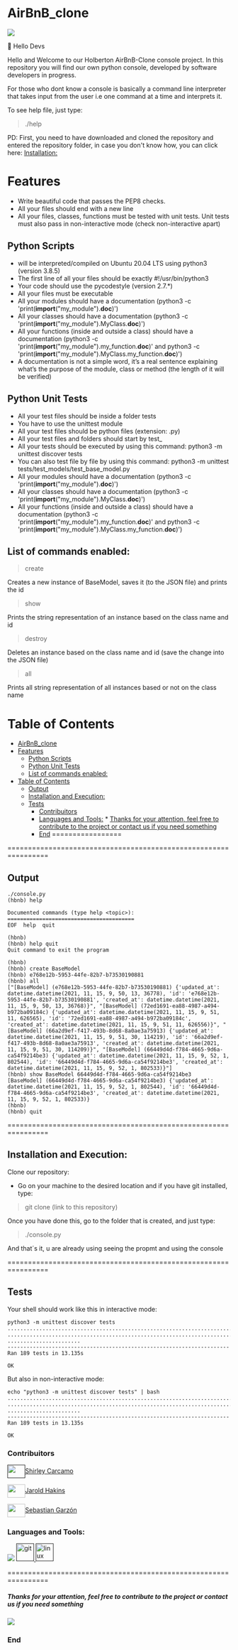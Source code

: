 # AirBnB_clone

![](https://github.com/Ele4327/AirBnB_clone/blob/main/resources/Python-Console.jpg)

👋 Hello Devs

Hello and Welcome to our Holberton AirBnB-Clone console project.
In this repository you will find our own python console, developed by software developers in progress.

For those who dont know a console is basically a command line interpreter that takes input from the user i.e one command at a time and interprets it.

To see help file, just type:

> ./help

PD: First, you need to have downloaded and cloned the repository and entered the repository folder, in case you don't know how, you can click here: [Installation:](#installation-and-execution)

# Features

- Write beautiful code that passes the PEP8 checks.
- All your files should end with a new line
- All your files, classes, functions must be tested with unit tests. Unit tests must also pass in non-interactive mode (check non-interactive apart)

## Python Scripts
- will be interpreted/compiled on Ubuntu 20.04 LTS using python3 (version 3.8.5)
- The first line of all your files should be exactly #!/usr/bin/python3
- Your code should use the pycodestyle (version 2.7.*)
- All your files must be executable
- All your modules should have a documentation (python3 -c 'print(__import__("my_module").__doc__)')
- All your classes should have a documentation (python3 -c 'print(__import__("my_module").MyClass.__doc__)')
- All your functions (inside and outside a class) should have a documentation (python3 -c 'print(__import__("my_module").my_function.__doc__)' and python3 -c 'print(__import__("my_module").MyClass.my_function.__doc__)')
- A documentation is not a simple word, it’s a real sentence explaining what’s the purpose of the module, class or method (the length of it will be verified)

## Python Unit Tests
- All your test files should be inside a folder tests
- You have to use the unittest module
- All your test files should be python files (extension: .py)
- All your test files and folders should start by test_
- All your tests should be executed by using this command: python3 -m unittest discover tests
- You can also test file by file by using this command: python3 -m unittest tests/test_models/test_base_model.py
- All your modules should have a documentation (python3 -c 'print(__import__("my_module").__doc__)')
- All your classes should have a documentation (python3 -c 'print(__import__("my_module").MyClass.__doc__)')
- All your functions (inside and outside a class) should have a documentation (python3 -c 'print(__import__("my_module").my_function.__doc__)' and python3 -c 'print(__import__("my_module").MyClass.my_function.__doc__)')

## List of commands enabled:

> create

Creates a new instance of BaseModel, saves it (to the JSON file) and prints the id

> show

Prints the string representation of an instance based on the class name and id

> destroy

Deletes an instance based on the class name and id (save the change into the JSON file)

> all

Prints all string representation of all instances based or not on the class name




Table of Contents
=================

* [AirBnB_clone](#airbnb_clone)
* [Features](#features)
   * [Python Scripts](#python-scripts)
   * [Python Unit Tests](#python-unit-tests)
   * [List of commands enabled:](#list-of-commands-enabled)
* [Table of Contents](#table-of-contents)
   * [Output](#output)
   * [Installation and Execution:](#installation-and-execution)
   * [Tests](#tests)
      * [Contribuitors](#contribuitors)
      * [Languages and Tools:](#languages-and-tools)
            * [Thanks for your attention, feel free to contribute to the project or contact us if you need something](#thanks-for-your-attention-feel-free-to-contribute-to-the-project-or-contact-us-if-you-need-something)
      * [End](#end)
=================

================================================================
## Output

```
./console.py
(hbnb) help

Documented commands (type help <topic>):
========================================
EOF  help  quit

(hbnb)
(hbnb) help quit
Quit command to exit the program

(hbnb)
(hbnb) create BaseModel
(hbnb) e768e12b-5953-44fe-82b7-b73530190881
(hbnb) all
["[BaseModel] (e768e12b-5953-44fe-82b7-b73530190881) {'updated_at': datetime.datetime(2021, 11, 15, 9, 50, 13, 36778), 'id': 'e768e12b-5953-44fe-82b7-b73530190881', 'created_at': datetime.datetime(2021, 11, 15, 9, 50, 13, 36768)}", "[BaseModel] (72ed1691-ea88-4987-a494-b972ba09184c) {'updated_at': datetime.datetime(2021, 11, 15, 9, 51, 11, 626565), 'id': '72ed1691-ea88-4987-a494-b972ba09184c', 'created_at': datetime.datetime(2021, 11, 15, 9, 51, 11, 626556)}", "[BaseModel] (66a2d9ef-f417-493b-8d68-8a0ae3a75913) {'updated_at': datetime.datetime(2021, 11, 15, 9, 51, 30, 114219), 'id': '66a2d9ef-f417-493b-8d68-8a0ae3a75913', 'created_at': datetime.datetime(2021, 11, 15, 9, 51, 30, 114209)}", "[BaseModel] (66449d4d-f784-4665-9d6a-ca54f9214be3) {'updated_at': datetime.datetime(2021, 11, 15, 9, 52, 1, 802544), 'id': '66449d4d-f784-4665-9d6a-ca54f9214be3', 'created_at': datetime.datetime(2021, 11, 15, 9, 52, 1, 802533)}"]
(hbnb) show BaseModel 66449d4d-f784-4665-9d6a-ca54f9214be3
[BaseModel] (66449d4d-f784-4665-9d6a-ca54f9214be3) {'updated_at': datetime.datetime(2021, 11, 15, 9, 52, 1, 802544), 'id': '66449d4d-f784-4665-9d6a-ca54f9214be3', 'created_at': datetime.datetime(2021, 11, 15, 9, 52, 1, 802533)}
(hbnb)
(hbnb) quit
```


================================================================
## Installation and Execution:

Clone our repository:

- Go on your machine to the desired location and if you have git installed, type:

> git clone (link to this repository)

Once you have done this, go to the folder that is created, and just type:

> ./console.py

And that´s it, u are already using seeing the propmt and using the console

================================================================
## Tests

Your shell should work like this in interactive mode:

```
python3 -m unittest discover tests
...................................................................................
...................................................................................
.......................
----------------------------------------------------------------------
Ran 189 tests in 13.135s

OK
```

But also in non-interactive mode:

```
echo "python3 -m unittest discover tests" | bash
...................................................................................
...................................................................................
.......................
----------------------------------------------------------------------
Ran 189 tests in 13.135s

OK
```
<h3 align="left">Contribuitors</h3>
<p align="left">
<a href="" target="blank"><img align="center" src="https://raw.githubusercontent.com/rahuldkjain/github-profile-readme-generator/master/src/images/icons/Social/twitter.svg" alt="" height="30" width="40" />Shirley Carcamo</a>
</p>
<p align="left">
<a href="https://twitter.com/@jarold42885411" target="blank"><img align="center" src="https://raw.githubusercontent.com/rahuldkjain/github-profile-readme-generator/master/src/images/icons/Social/twitter.svg" alt="" height="30" width="40" />Jarold Hakins</a>
</p>
<p align="left">
<a href="https://twitter.com/@ele5438" target="blank"><img align="center" src="https://raw.githubusercontent.com/rahuldkjain/github-profile-readme-generator/master/src/images/icons/Social/twitter.svg" alt="" height="30" width="40" />Sebastian Garzón</a>
</p>

<h3 align="left">Languages and Tools:</h3>
<p align="left"> <a href="" target="_blank"><img src="https://www.vectorlogo.zone/logos/python/python-icon.svg"/></a> <a href="" target="_blank"> <img src="https://www.vectorlogo.zone/logos/git-scm/git-scm-icon.svg" alt="git" width="40" height="40"/> </a> <a href="" target="_blank"> <img src="https://raw.githubusercontent.com/devicons/devicon/master/icons/linux/linux-original.svg" alt="linux" width="40" height="40"/> </a> </p>


================================================================
##### Thanks for your attention, feel free to contribute to the project or contact us if you need something

![](https://github.com/Ele4327/printf/blob/main/img/holb_logo.png)

### End
